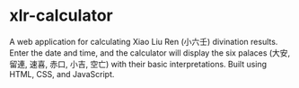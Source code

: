 # xlr-calculator
A web application for calculating Xiao Liu Ren (小六壬) divination results. Enter the date and time, and the calculator will display the six palaces (大安, 留連, 速喜, 赤口, 小吉, 空亡) with their basic interpretations. Built using HTML, CSS, and JavaScript.
